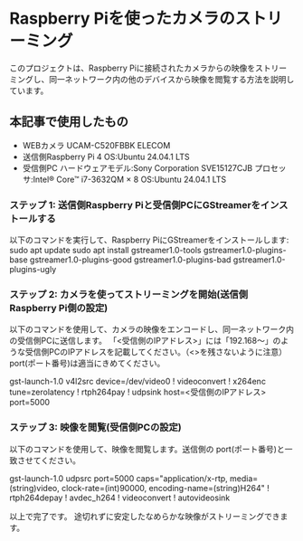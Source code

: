 # Raspberry Piを使ったカメラのストリーミング
このプロジェクトは、Raspberry Piに接続されたカメラからの映像をストリーミングし、同一ネットワーク内の他のデバイスから映像を閲覧する方法を説明しています。

## 本記事で使用したもの
- WEBカメラ UCAM-C520FBBK ELECOM
- 送信側Raspberry Pi 4 OS:Ubuntu 24.04.1 LTS
- 受信側PC ハードウェアモデル:Sony Corporation SVE15127CJB
     プロセッサ:Intel® Core™ i7-3632QM × 8
     OS:Ubuntu 24.04.1 LTS
  
### ステップ 1: 送信側Raspberry Piと受信側PCにGStreamerをインストールする
以下のコマンドを実行して、Raspberry PiにGStreamerをインストールします:
sudo apt update
sudo apt install gstreamer1.0-tools gstreamer1.0-plugins-base gstreamer1.0-plugins-good gstreamer1.0-plugins-bad gstreamer1.0-plugins-ugly


### ステップ 2: カメラを使ってストリーミングを開始(送信側Raspberry Pi側の設定)
以下のコマンドを使用して、カメラの映像をエンコードし、同一ネットワーク内の受信側PCに送信します。
「<受信側のIPアドレス>」には「192.168〜」のような受信側PCのIPアドレスを記載してください。（<>を残さないように注意）
port(ポート番号)は適当にきめてください。

gst-launch-1.0 v4l2src device=/dev/video0 ! videoconvert ! x264enc tune=zerolatency ! rtph264pay ! udpsink host=<受信側のIPアドレス> port=5000


### ステップ 3: 映像を閲覧(受信側PCの設定)
以下のコマンドを使用して、映像を閲覧します。送信側の port(ポート番号)と一致させてください。

gst-launch-1.0 udpsrc port=5000 caps="application/x-rtp, media=(string)video, clock-rate=(int)90000, encoding-name=(string)H264" ! rtph264depay ! avdec_h264 ! videoconvert ! autovideosink

以上で完了です。
途切れずに安定したなめらかな映像がストリーミングできます。
